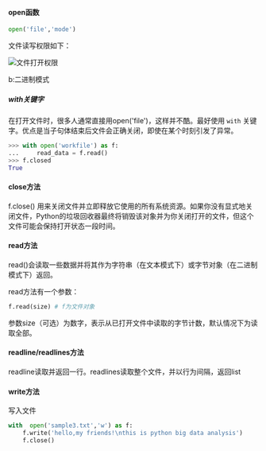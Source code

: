 #### open函数

```python
open('file','mode')
```

文件读写权限如下：

![文件打开权限](/home/ziv/Pictures/文件打开权限.png)

b:二进制模式



##### with关键字

在打开文件时，很多人通常直接用open('file')，这样并不酷。最好使用 `with` 关键字。优点是当子句体结束后文件会正确关闭，即使在某个时刻引发了异常。

```python
>>> with open('workfile') as f:
...     read_data = f.read()
>>> f.closed
True
```



#### close方法

f.close() 用来关闭文件并立即释放它使用的所有系统资源。如果你没有显式地关闭文件，Python的垃圾回收器最终将销毁该对象并为你关闭打开的文件，但这个文件可能会保持打开状态一段时间。



#### read方法

read()会读取一些数据并将其作为字符串（在文本模式下）或字节对象（在二进制模式下）返回。

read方法有一个参数：

```python
f.read(size) # f为文件对象
```

参数size（可选）为数字，表示从已打开文件中读取的字节计数，默认情况下为读取全部。



#### readline/readlines方法

readline读取并返回一行。readlines读取整个文件，并以行为间隔，返回list



#### write方法

写入文件

```python
with  open('sample3.txt','w') as f:
    f.write('hello,my friends!\nthis is python big data analysis')
    f.close()
```

